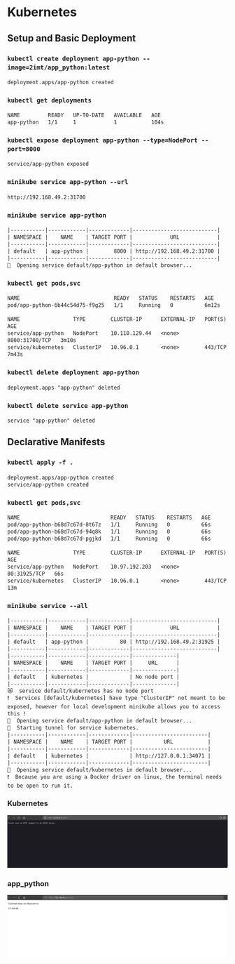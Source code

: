 # Kubernetes

## Setup and Basic Deployment

### `kubectl create deployment app-python --image=2imt/app_python:latest`

```console
deployment.apps/app-python created
```

### `kubectl get deployments`

```console
NAME         READY   UP-TO-DATE   AVAILABLE   AGE
app-python   1/1     1            1           104s
```

### `kubectl expose deployment app-python --type=NodePort --port=8000`

```console
service/app-python exposed
```

### `minikube service app-python --url`

```console
http://192.168.49.2:31700
```

### `minikube service app-python`

```console
|-----------|------------|-------------|---------------------------|
| NAMESPACE |    NAME    | TARGET PORT |            URL            |
|-----------|------------|-------------|---------------------------|
| default   | app-python |        8000 | http://192.168.49.2:31700 |
|-----------|------------|-------------|---------------------------|
🎉  Opening service default/app-python in default browser...
```

### `kubectl get pods,svc`

```console
NAME                              READY   STATUS    RESTARTS   AGE
pod/app-python-6b44c54d75-f9g25   1/1     Running   0          6m12s

NAME                 TYPE        CLUSTER-IP      EXTERNAL-IP   PORT(S)          AGE
service/app-python   NodePort    10.110.129.44   <none>        8000:31700/TCP   3m10s
service/kubernetes   ClusterIP   10.96.0.1       <none>        443/TCP          7m43s
```

### `kubectl delete deployment app-python`

```console
deployment.apps "app-python" deleted
```

### `kubectl delete service app-python`

```console
service "app-python" deleted
```

## Declarative Manifests

### `kubectl apply -f .`

```console
deployment.apps/app-python created
service/app-python created
```

### `kubectl get pods,svc`

```console
NAME                             READY   STATUS    RESTARTS   AGE
pod/app-python-b68d7c67d-8t67z   1/1     Running   0          66s
pod/app-python-b68d7c67d-94q8k   1/1     Running   0          66s
pod/app-python-b68d7c67d-pgjkd   1/1     Running   0          66s

NAME                 TYPE        CLUSTER-IP      EXTERNAL-IP   PORT(S)        AGE
service/app-python   NodePort    10.97.192.203   <none>        80:31925/TCP   66s
service/kubernetes   ClusterIP   10.96.0.1       <none>        443/TCP        13m
```

### `minikube service --all`

```console
|-----------|------------|-------------|---------------------------|
| NAMESPACE |    NAME    | TARGET PORT |            URL            |
|-----------|------------|-------------|---------------------------|
| default   | app-python |          80 | http://192.168.49.2:31925 |
|-----------|------------|-------------|---------------------------|
|-----------|------------|-------------|--------------|
| NAMESPACE |    NAME    | TARGET PORT |     URL      |
|-----------|------------|-------------|--------------|
| default   | kubernetes |             | No node port |
|-----------|------------|-------------|--------------|
😿  service default/kubernetes has no node port
❗  Services [default/kubernetes] have type "ClusterIP" not meant to be exposed, however for local development minikube allows you to access this !
🎉  Opening service default/app-python in default browser...
🏃  Starting tunnel for service kubernetes.
|-----------|------------|-------------|------------------------|
| NAMESPACE |    NAME    | TARGET PORT |          URL           |
|-----------|------------|-------------|------------------------|
| default   | kubernetes |             | http://127.0.0.1:34071 |
|-----------|------------|-------------|------------------------|
🎉  Opening service default/kubernetes in default browser...
❗  Because you are using a Docker driver on linux, the terminal needs to be open to run it.
```

### Kubernetes

![k8s](assets/k8s.png)

### app_python

![app_python](assets/app_python.png)
